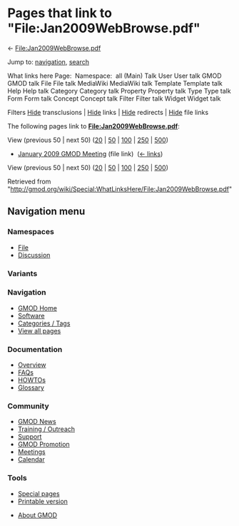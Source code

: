 <div id="mw-page-base" class="noprint">

</div>

<div id="mw-head-base" class="noprint">

</div>

<div id="content" class="mw-body" role="main">

<span id="top"></span>

<div id="mw-js-message" style="display:none;">

</div>



# <span dir="auto">Pages that link to "File:Jan2009WebBrowse.pdf"</span>

<div id="bodyContent">

<div id="contentSub">

←
[File:Jan2009WebBrowse.pdf](/wiki/File:Jan2009WebBrowse.pdf "File:Jan2009WebBrowse.pdf")

</div>

<div id="jump-to-nav" class="mw-jump">

Jump to: [navigation](#mw-navigation), [search](#p-search)

</div>

<div id="mw-content-text">

What links here Page:  Namespace:  all (Main) Talk User User talk GMOD
GMOD talk File File talk MediaWiki MediaWiki talk Template Template talk
Help Help talk Category Category talk Property Property talk Type Type
talk Form Form talk Concept Concept talk Filter Filter talk Widget
Widget talk

Filters
[Hide](/mediawiki/index.php?title=Special:WhatLinksHere/File:Jan2009WebBrowse.pdf&hidetrans=1 "Special:WhatLinksHere/File:Jan2009WebBrowse.pdf")
transclusions \|
[Hide](/mediawiki/index.php?title=Special:WhatLinksHere/File:Jan2009WebBrowse.pdf&hidelinks=1 "Special:WhatLinksHere/File:Jan2009WebBrowse.pdf")
links \|
[Hide](/mediawiki/index.php?title=Special:WhatLinksHere/File:Jan2009WebBrowse.pdf&hideredirs=1 "Special:WhatLinksHere/File:Jan2009WebBrowse.pdf")
redirects \|
[Hide](/mediawiki/index.php?title=Special:WhatLinksHere/File:Jan2009WebBrowse.pdf&hideimages=1 "Special:WhatLinksHere/File:Jan2009WebBrowse.pdf")
file links

The following pages link to
**[File:Jan2009WebBrowse.pdf](/wiki/File:Jan2009WebBrowse.pdf "File:Jan2009WebBrowse.pdf")**:

View (previous 50 \| next 50)
([20](/mediawiki/index.php?title=Special:WhatLinksHere/File:Jan2009WebBrowse.pdf&limit=20 "Special:WhatLinksHere/File:Jan2009WebBrowse.pdf")
\|
[50](/mediawiki/index.php?title=Special:WhatLinksHere/File:Jan2009WebBrowse.pdf&limit=50 "Special:WhatLinksHere/File:Jan2009WebBrowse.pdf")
\|
[100](/mediawiki/index.php?title=Special:WhatLinksHere/File:Jan2009WebBrowse.pdf&limit=100 "Special:WhatLinksHere/File:Jan2009WebBrowse.pdf")
\|
[250](/mediawiki/index.php?title=Special:WhatLinksHere/File:Jan2009WebBrowse.pdf&limit=250 "Special:WhatLinksHere/File:Jan2009WebBrowse.pdf")
\|
[500](/mediawiki/index.php?title=Special:WhatLinksHere/File:Jan2009WebBrowse.pdf&limit=500 "Special:WhatLinksHere/File:Jan2009WebBrowse.pdf"))

- [January 2009 GMOD
  Meeting](/wiki/January_2009_GMOD_Meeting "January 2009 GMOD Meeting")
  (file link) ‎ <span class="mw-whatlinkshere-tools">([←
  links](/mediawiki/index.php?title=Special:WhatLinksHere&target=January+2009+GMOD+Meeting "Special:WhatLinksHere"))</span>

View (previous 50 \| next 50)
([20](/mediawiki/index.php?title=Special:WhatLinksHere/File:Jan2009WebBrowse.pdf&limit=20 "Special:WhatLinksHere/File:Jan2009WebBrowse.pdf")
\|
[50](/mediawiki/index.php?title=Special:WhatLinksHere/File:Jan2009WebBrowse.pdf&limit=50 "Special:WhatLinksHere/File:Jan2009WebBrowse.pdf")
\|
[100](/mediawiki/index.php?title=Special:WhatLinksHere/File:Jan2009WebBrowse.pdf&limit=100 "Special:WhatLinksHere/File:Jan2009WebBrowse.pdf")
\|
[250](/mediawiki/index.php?title=Special:WhatLinksHere/File:Jan2009WebBrowse.pdf&limit=250 "Special:WhatLinksHere/File:Jan2009WebBrowse.pdf")
\|
[500](/mediawiki/index.php?title=Special:WhatLinksHere/File:Jan2009WebBrowse.pdf&limit=500 "Special:WhatLinksHere/File:Jan2009WebBrowse.pdf"))

</div>

<div class="printfooter">

Retrieved from
"<http://gmod.org/wiki/Special:WhatLinksHere/File:Jan2009WebBrowse.pdf>"

</div>

<div id="catlinks" class="catlinks catlinks-allhidden">

</div>

<div class="visualClear">

</div>

</div>

</div>

<div id="mw-navigation">

## Navigation menu

<div id="mw-head">



<div id="left-navigation">

<div id="p-namespaces" class="vectorTabs" role="navigation"
aria-labelledby="p-namespaces-label">

### Namespaces

- <span id="ca-nstab-image"><a href="/wiki/File:Jan2009WebBrowse.pdf" accesskey="c"
  title="View the file page [c]">File</a></span>
- <span id="ca-talk"><a
  href="/mediawiki/index.php?title=File_talk:Jan2009WebBrowse.pdf&amp;action=edit&amp;redlink=1"
  accesskey="t"
  title="Discussion about the content page [t]">Discussion</a></span>

</div>

<div id="p-variants" class="vectorMenu emptyPortlet" role="navigation"
aria-labelledby="p-variants-label">

### 

### Variants[](#)

<div class="menu">

</div>

</div>

</div>

<div id="right-navigation">





</div>



</div>

</div>

</div>

<div id="mw-panel">

<div id="p-logo" role="banner">

<a href="/wiki/Main_Page"
style="background-image: url(http://gmod.org/images/GMOD-cogs.png);"
title="Visit the main page"></a>

</div>

<div id="p-Navigation" class="portal" role="navigation"
aria-labelledby="p-Navigation-label">

### Navigation

<div class="body">

- <span id="n-GMOD-Home">[GMOD Home](/wiki/Main_Page)</span>
- <span id="n-Software">[Software](/wiki/GMOD_Components)</span>
- <span id="n-Categories-.2F-Tags">[Categories /
  Tags](/wiki/Categories)</span>
- <span id="n-View-all-pages">[View all
  pages](/wiki/Special:AllPages)</span>

</div>

</div>

<div id="p-Documentation" class="portal" role="navigation"
aria-labelledby="p-Documentation-label">

### Documentation

<div class="body">

- <span id="n-Overview">[Overview](/wiki/Overview)</span>
- <span id="n-FAQs">[FAQs](/wiki/Category:FAQ)</span>
- <span id="n-HOWTOs">[HOWTOs](/wiki/Category:HOWTO)</span>
- <span id="n-Glossary">[Glossary](/wiki/Glossary)</span>

</div>

</div>

<div id="p-Community" class="portal" role="navigation"
aria-labelledby="p-Community-label">

### Community

<div class="body">

- <span id="n-GMOD-News">[GMOD News](/wiki/GMOD_News)</span>
- <span id="n-Training-.2F-Outreach">[Training /
  Outreach](/wiki/Training_and_Outreach)</span>
- <span id="n-Support">[Support](/wiki/Support)</span>
- <span id="n-GMOD-Promotion">[GMOD
  Promotion](/wiki/GMOD_Promotion)</span>
- <span id="n-Meetings">[Meetings](/wiki/Meetings)</span>
- <span id="n-Calendar">[Calendar](/wiki/Calendar)</span>

</div>

</div>

<div id="p-tb" class="portal" role="navigation"
aria-labelledby="p-tb-label">

### Tools

<div class="body">

- <span id="t-specialpages"><a href="/wiki/Special:SpecialPages" accesskey="q"
  title="A list of all special pages [q]">Special pages</a></span>
- <span id="t-print"><a
  href="/mediawiki/index.php?title=Special:WhatLinksHere/File:Jan2009WebBrowse.pdf&amp;printable=yes"
  rel="alternate" accesskey="p"
  title="Printable version of this page [p]">Printable version</a></span>

</div>

</div>

</div>

</div>

<div id="footer" role="contentinfo">

- <span id="footer-places-about">[About
  GMOD](/wiki/GMOD:About "GMOD:About")</span>

<!-- -->






</div>
